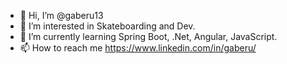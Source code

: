 - 👋 Hi, I’m @gaberu13
- 👀 I’m interested in Skateboarding and Dev.
- 🌱 I’m currently learning Spring Boot, .Net, Angular, JavaScript.
- 📫 How to reach me  https://www.linkedin.com/in/gaberu/
